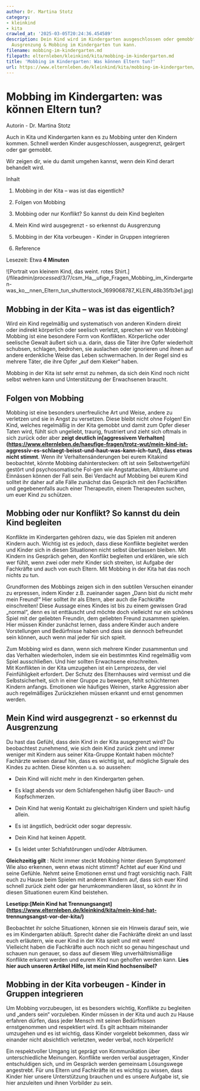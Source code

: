```yaml
---
author: Dr. Martina Stotz
category:
- kleinkind
- kita
crawled_at: '2025-03-05T20:24:36.454589'
description: Dein Kind wird im Kindergarten ausgeschlossen oder gemobbt? Was man gegen
  Ausgrenzung & Mobbing im Kindergarten tun kann.
filename: mobbing-im-kindergarten.md
filepath: elternleben/kleinkind/kita/mobbing-im-kindergarten.md
title: 'Mobbing im Kindergarten: Was können Eltern tun?'
url: https://www.elternleben.de/kleinkind/kita/mobbing-im-kindergarten/
---
```


#  Mobbing im Kindergarten: was können Eltern tun?

Autorin - Dr. Martina Stotz

Auch in Kita und Kindergarten kann es zu Mobbing unter den Kindern kommen.
Schnell werden Kinder ausgeschlossen, ausgegrenzt, geärgert oder gar gemobbt.

Wir zeigen dir, wie du damit umgehen kannst, wenn dein Kind derart behandelt
wird.

Inhalt

1. Mobbing in der Kita – was ist das eigentlich?

2. Folgen von Mobbing

3. Mobbing oder nur Konflikt? So kannst du dein Kind begleiten

4. Mein Kind wird ausgegrenzt - so erkennst du Ausgrenzung

5. Mobbing in der Kita vorbeugen - Kinder in Gruppen integrieren

6. Reference

Lesezeit: Etwa **4 Minuten**

![Portrait von kleinem Kind, das weint. rotes
Shirt.](/fileadmin/_processed_/3/7/csm_Ha__ufige_Fragen_Mobbing_im_Kindergarten-
was_ko__nnen_Eltern_tun_shutterstock_1699068787_KLEIN_48b35fb3e1.jpg)

##  Mobbing in der Kita – was ist das eigentlich?

Wird ein Kind regelmäßig und systematisch von anderen Kindern direkt oder
indirekt körperlich oder seelisch verletzt, sprechen wir von Mobbing! Mobbing
ist eine besondere Form von Konflikten. Körperliche oder seelische Gewalt
äußert sich u.a. darin, dass die Täter ihre Opfer wiederholt schubsen,
schlagen, bedrohen, sie auslachen oder ignorieren und ihnen auf andere
erdenkliche Weise das Leben schwermachen. In der Regel sind es mehrere Täter,
die ihre Opfer „auf dem Kieker“ haben.

Mobbing in der Kita ist sehr ernst zu nehmen, da sich dein Kind noch nicht
selbst wehren kann und Unterstützung der Erwachsenen braucht.

##  Folgen von Mobbing

Mobbing ist eine besonders unerfreuliche Art und Weise, andere zu verletzen
und sie in Angst zu versetzen. Diese bleibt nicht ohne Folgen! Ein Kind,
welches regelmäßig in der Kita gemobbt und damit zum Opfer dieser Taten wird,
fühlt sich ungeliebt, traurig, frustriert und zieht sich oftmals in sich
zurück oder aber **zeigt deutlich in[aggressivem
Verhalten](https://www.elternleben.de/haeufige-fragen/trotz-wut/mein-kind-ist-
aggressiv-es-schlaegt-beisst-und-haut-was-kann-ich-tun/), dass etwas nicht
stimmt**. Wenn ihr Verhaltensänderungen bei eurem Kitakind beobachtet, könnte
Mobbing dahinterstecken: oft ist sein Selbstwertgefühl gestört und
psychosomatische Fol-gen wie Angstattacken, Albträume und Einnässen können der
Fall sein. Bei Verdacht auf Mobbing bei eurem Kind solltet ihr daher auf alle
Fälle zunächst das Gespräch mit den Fachkräften und gegebenenfalls auch einer
Therapeutin, einem Therapeuten suchen, um euer Kind zu schützen.

##  Mobbing oder nur Konflikt? So kannst du dein Kind begleiten

Konflikte im Kindergarten gehören dazu, wie das Spielen mit anderen Kindern
auch. Wichtig ist es jedoch, dass diese Konflikte begleitet werden und Kinder
sich in diesen Situationen nicht selbst überlassen bleiben. Mit Kindern ins
Gespräch gehen, den Konflikt begleiten und erklären, wie sich wer fühlt, wenn
zwei oder mehr Kinder sich streiten, ist Aufgabe der Fachkräfte und auch von
euch Eltern. Mit Mobbing in der Kita hat das noch nichts zu tun.  
  
Grundformen des Mobbings zeigen sich in den subtilen Versuchen einander zu
erpressen, indem Kinder z.B. zueinander sagen „Dann bist du nicht mehr mein
Freund!“ Hier solltet ihr als Eltern, aber auch die Fachkräfte einschreiten!
Diese Aussage eines Kindes ist bis zu einem gewissen Grad „normal“, denn es
ist enttäuscht und möchte doch vielleicht nur ein schönes Spiel mit der
geliebten Freundin, dem geliebten Freund zusammen spielen. Hier müssen Kinder
zunächst lernen, dass andere Kinder auch andere Vorstellungen und Bedürfnisse
haben und dass sie dennoch befreundet sein können, auch wenn mal jeder für
sich spielt.  
  
Zum Mobbing wird es dann, wenn sich mehrere Kinder zusammentun und das
Verhalten wiederholen, indem sie ein bestimmtes Kind regelmäßig vom Spiel
ausschließen. Und hier sollten Erwachsene einschreiten.  
Mit Konflikten in der Kita umzugehen ist ein Lernprozess, der viel
Feinfühligkeit erfordert. Der Schutz des Elternhauses wird vermisst und die
Selbstsicherheit, sich in einer Gruppe zu bewegen, fehlt schüchternen Kindern
anfangs. Emotionen wie häufiges Weinen, starke Aggression aber auch
regelmäßiges Zurückziehen müssen erkannt und ernst genommen werden.

##  Mein Kind wird ausgegrenzt - so erkennst du Ausgrenzung

Du hast das Gefühl, dass dein Kind in der Kita ausgegrenzt wird? Du
beobachtest zunehmend, wie sich dein Kind zurück zieht und immer weniger mit
Kindern aus seiner Kita-Gruppe Kontakt haben möchte?  
Fachärzte weisen darauf hin, dass es wichtig ist, auf mögliche Signale des
Kindes zu achten. Diese könnten u.a. so aussehen:  

  * Dein Kind will nicht mehr in den Kindergarten gehen.

  * Es klagt abends vor dem Schlafengehen häufig über Bauch- und Kopfschmerzen.

  * Dein Kind hat wenig Kontakt zu gleichaltrigen Kindern und spielt häufig allein.

  * Es ist ängstlich, bedrückt oder sogar depressiv.

  * Dein Kind hat keinen Appetit.

  * Es leidet unter Schlafstörungen und/oder Albträumen.

**Gleichzeitig gilt** : Nicht immer steckt Mobbing hinter diesen Symptomen!
Wie also erkennen, wenn etwas nicht stimmt? Achtet auf euer Kind und seine
Gefühle. Nehmt seine Emotionen ernst und fragt vorsichtig nach. Fällt euch zu
Hause beim Spielen mit anderen Kindern auf, dass sich euer Kind schnell zurück
zieht oder gar herumkommandieren lässt, so könnt ihr in diesen Situationen
eurem Kind beistehen.

**Lesetipp:[Mein Kind hat
Trennungsangst](https://www.elternleben.de/kleinkind/kita/mein-kind-hat-
trennungsangst-vor-der-kita/)**  
  
Beobachtet ihr solche Situationen, können sie ein Hinweis darauf sein, wie es
im Kindergarten abläuft. Sprecht daher die Fachkräfte direkt an und lasst euch
erläutern, wie euer Kind in der Kita spielt und mit wem!  
Vielleicht haben die Fachkräfte auch noch nicht so genau hingeschaut und
schauen nun genauer, so dass auf diesem Weg unverhältnismäßige Konflikte
erkannt werden und eurem Kind nun geholfen werden kann. **Lies hier auch
unseren Artikel Hilfe, ist mein Kind hochsensibel?**

##  Mobbing in der Kita vorbeugen - Kinder in Gruppen integrieren

Um Mobbing vorzubeugen, ist es besonders wichtig, Konflikte zu begleiten und
„anders sein“ vorzuleben. Kinder müssen in der Kita und auch zu Hause erfahren
dürfen, dass jeder Mensch mit seinen Bedürfnissen ernstgenommen und
respektiert wird. Es gilt achtsam miteinander umzugehen und es ist wichtig,
dass Kinder vorgelebt bekommen, dass wir einander nicht absichtlich
verletzten, weder verbal, noch körperlich!  
  
Ein respektvoller Umgang ist geprägt von Kommunikation über unterschiedliche
Meinungen. Konflikte werden verbal ausgetragen, Kinder entschuldigen sich, und
im Gespräch werden gemeinsam Lösungswege angestrebt. Für uns Eltern und
Fachkräfte ist es wichtig zu wissen, dass Kinder hier unsere Unterstützung
brauchen und es unsere Aufgabe ist, sie hier anzuleiten und ihnen Vorbilder zu
sein.

